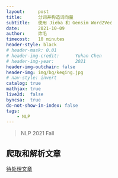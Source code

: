 ```yaml
---
layout:     post
title:      分词并构造词向量
subtitle:   使用 Jieba 和 Gensim Word2Vec
date:       2021-10-09
author:     炸毛
timecost:   10 minutes
header-style: black
# header-mask: 0.01
# header-img-credit:      Yuhan Chen
# header-img-year:        2021 
header-img-outchain: false
header-img: img/bg/keqing.jpg
# nav-style: invert
catalog: true
mathjax: true
live2d:  false
byncsa:  true
do-not-show-in-index: false
tags:
    - NLP
---
```


> NLP 2021 Fall

## 爬取和解析文章

[待处理文章](https://news.ifeng.com/c/89TNORdIths)


